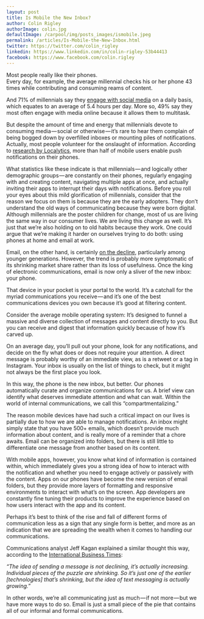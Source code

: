 ```yaml
---
layout: post
title: Is Mobile the New Inbox?
author: Colin Rigley
authorImage: colin.jpg
defaultImage: /carpool/img/posts_images/ismobile.jpeg
permalink: /articles/Is-Mobile-the-New-Inbox.html
twitter: https://twitter.com/colin_rigley
linkedin: https://www.linkedin.com/in/colin-rigley-53b44413
facebook: https://www.facebook.com/colin.rigley
---
```


<p>Most people really like their phones.<br/>
Every day, for example, the average millennial checks his or her phone 43 times while contributing and consuming reams of content. </p>

<!--more-->

<p>And 71% of millennials say they <a href="http://www.entrepreneur.com/article/238294" target="_blank">engage with social media</a> on a daily basis, which equates to an average of 5.4 hours per day. More so, 49% say they most often engage with media online because it allows them to multitask.
</p>

<p>But despite the amount of time and energy that millennials devote to consuming media — social or otherwise — it’s rare to hear them complain of being bogged down by overfilled inboxes or mounting piles of notifications. Actually, most people volunteer for the onslaught of information. According to <a href="http://info.localytics.com/blog/52-percent-of-users-enable-push-messaging" target="_blank">research by Localytics</a>, more than half of mobile users enable push notifications on their phones.</p>

<p>What statistics like these indicate is that millennials — and logically other demographic groups — are constantly on their phones, regularly engaging with and creating content, navigating multiple apps at once, and actually inviting their apps to interrupt their days with notifications. Before you roll your eyes about this mild glorification of millennials, consider that the reason we focus on them is because they are the early adopters. They don’t understand the old ways of communicating because they were born digital. Although millennials are the poster children for change, most of us are living the same way in our consumer lives. We are living this change as well. It’s just that we’re also holding on to old habits because they work. One could argue that we’re making it harder on ourselves trying to do both: using phones at home and email at work.</p>

<p>Email, on the other hand, is certainly <a href="http://www.huffingtonpost.com/2012/02/10/teens-email-use-study_n_1268470.html" target="_blank">on the decline</a>, particularly among younger generations. However, the trend is probably more symptomatic of its shrinking market share rather than its loss of usefulness. Once the king of electronic communications, email is now only a sliver of the new inbox: your phone.</p>

<p>That device in your pocket is your portal to the world. It’s a catchall for the myriad communications you receive — and it’s one of the best communications devices you own because it’s good at filtering content.</p>

<p>Consider the average mobile operating system: It’s designed to funnel a massive and diverse collection of messages and content directly to you. But you can receive and digest that information quickly because of how it’s carved up.</p>

<p>On an average day, you’ll pull out your phone, look for any notifications, and decide on the fly what does or does not require your attention. A direct message is probably worthy of an immediate view, as is a retweet or a tag in Instagram. Your inbox is usually on the list of things to check, but it might not always be the first place you look.</p>

<p>In this way, the phone is the new inbox, but better. Our phones automatically curate and organize communications for us. A brief view can identify what deserves immediate attention and what can wait. Within the world of internal communications, we call this “compartmentalizing.”</p>

<p>The reason mobile devices have had such a critical impact on our lives is partially due to how we are able to manage notifications. An inbox might simply state that you have 500+ emails, which doesn’t provide much information about content, and is really more of a reminder that a chore awaits. Email can be organized into folders, but there is still little to differentiate one message from another based on its content.</p>

<p>With mobile apps, however, you know what kind of information is contained within, which immediately gives you a strong idea of how to interact with the notification and whether you need to engage actively or passively with the content. Apps on our phones have become the new version of email folders, but they provide more layers of formatting and responsive environments to interact with what’s on the screen. App developers are constantly fine tuning their products to improve the experience based on how users interact with the app and its content.</p>

<p>Perhaps it’s best to think of the rise and fall of different forms of communication less as a sign that any single form is better, and more as an indication that we are spreading the wealth when it comes to handling our communications.</p>

<p>Communications analyst Jeff Kagan explained a similar thought this way, according to the <a href="http://www.ibtimes.com/will-social-media-replace-text-messaging-analysts-speak-out-nations-first-decline-sms-messaging" target="_blank">International Business Times</a>:</p>

<p class="pa-1"><i class="pa-1">“The idea of sending a message is not declining, it’s actually increasing. Individual pieces of the puzzle are shrinking. So it’s just one of the earlier [technologies] that’s shrinking, but the idea of text messaging is actually growing.”</i></p>

<p>In other words, we’re all communicating just as much — if not more — but we have more ways to do so. Email is just a small piece of the pie that contains all of our informal and formal communications.</p>